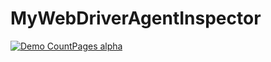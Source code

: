# MyWebDriverAgentInspector
[![Demo CountPages alpha](https://raw.github.com/GabLeRoux/WebMole/master/ressources/WebMole_Youtube_Video.png)](https://youtu.be/0hiEqaZwPX4)


